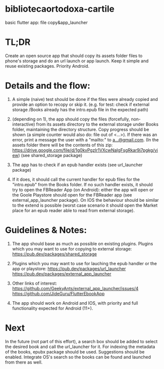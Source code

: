 # bibliotecaortodoxa-cartile
basic flutter app: file copy&app_launcher

# TL;DR
Create an open source app that should copy its assets folder files to phone's storage and do an url launch or app launch. Keep it simple and reuse existing packages. Priority Android.

# Details and the flow:

1. A simple (naive) test should be done if the files were already copied and provide an option to recopy or skip it. (e.g. for test: check if external storage <sdcard>/Books already has the intro.epub file in the expected path)


2. (depending on 1), the app should copy the files (forcefully, non-interactive) from its assets directory to the external storage under Books folder, maintaining the directory structure. Copy progress should be shown (a simple counter would also do: file <x> out of <...>). If there was an error, print a message the user with a "mailto:" to a...@gmail.com.
(In the assets folder there will be the contents of this zip: https://drive.google.com/file/d/1g0kvPgzIr1VXcwNaIgFsgRkar9j7pgkg/view)
(see shared_storage package)

3. The app has to check if an epub handler exists (see url_launcher package)

4. If it does, it should call the current handler for epub files for the "intro.epub" from the Books folder.
If no such handler exists, it should try to open the FBReader App (on Android): either the app will open or the Goole Playstore should open for the FBReader app (see external_app_launcher package).
On IOS the behaviour should be similar to the extend is possible (worst case scenario it should open the Market place for an epub reader able to read from external storage).
  
# Guidelines & Notes:

1. The app should base as much as possible on existing plugins.
Plugins which you may want to use for copying to external storage:
https://pub.dev/packages/shared_storage

2. Plugins which you may want to use for lauching the epub handler or the app or playstore:
https://pub.dev/packages/url_launcher
https://pub.dev/packages/external_app_launcher

3. Other links of interest:
https://github.com/GeekyAnts/external_app_launcher/issues/4
https://github.com/JideGuru/FlutterEbookApp

4. The app should work on Android and IOS, with priority and full functionality expected for Android (11+).

# Next
In the future (not part of this effort), a search box should be added to select the desired book and call the url_launcher for it.
For indexing the metadata of the books, epubx package should be used. Suggestions should be enabled.
Integrate OS's search so the books can be found and launched from there as well.
